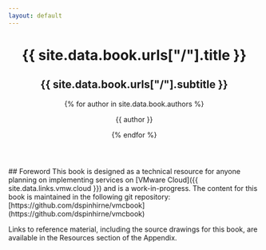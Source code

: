 ```yaml
---
layout: default
---
```


<header>
  <div class="titles">
    <h1>{{ site.data.book.urls["/"].title }}</h1>
    <h2>{{ site.data.book.urls["/"].subtitle }}</h2>
  </div>
  <div class="authors">
  {% for author in site.data.book.authors %}<p>{{ author }}</p>{% endfor %}
  </div>
</header>
        
<section markdown="1">
## Foreword
This book is designed as a technical resource for anyone planning on implementing services on [VMware Cloud]({{ site.data.links.vmw.cloud }}) and is a work-in-progress. The content for this book is maintained in the following git repository: [https://github.com/dspinhirne/vmcbook](https://github.com/dspinhirne/vmcbook) 

Links to reference material, including the source drawings for this book, are available in the Resources section of the Appendix.
</section>

